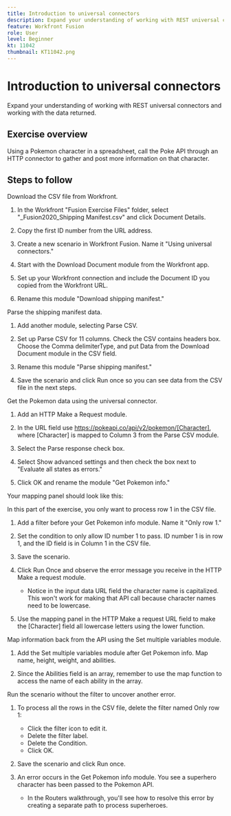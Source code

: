 ```yaml
---
title: Introduction to universal connectors
description: Expand your understanding of working with REST universal connectors and working with the data returned.
feature: Workfront Fusion
role: User
level: Beginner
kt: 11042
thumbnail: KT11042.png
---
```


# Introduction to universal connectors

Expand your understanding of working with REST universal connectors and working with the data returned.

## Exercise overview

Using a Pokemon character in a spreadsheet, call the Poke API through an HTTP connector to gather and post more information on that character.

## Steps to follow

Download the CSV file from Workfront.

1. In the Workfront "Fusion Exercise Files" folder, select "_Fusion2020_Shipping Manifest.csv" and click Document Details.

1. Copy the first ID number from the URL address.

1. Create a new scenario in Workfront Fusion. Name it "Using universal connectors."

1. Start with the Download Document module from the Workfront app.

1. Set up your Workfront connection and include the Document ID you copied from the Workfront URL.

1. Rename this module "Download shipping manifest."

Parse the shipping manifest data.

1. Add another module, selecting Parse CSV.

1. Set up Parse CSV for 11 columns. Check the CSV contains headers box. Choose the Comma delimiterType, and put Data from the Download Document module in the CSV field.

1. Rename this module "Parse shipping manifest."

1. Save the scenario and click Run once so you can see data from the CSV file in the next steps.

Get the Pokemon data using the universal connector.

1. Add an HTTP Make a Request module.

1. In the URL field use https://pokeapi.co/api/v2/pokemon/[Character], where [Character] is mapped to Column 3 from the Parse CSV module.

1. Select the Parse response check box.

1. Select Show advanced settings and then check the box next to "Evaluate all states as errors."

1. Click OK and rename the module "Get Pokemon info."

Your mapping panel should look like this:

In this part of the exercise, you only want to process row 1 in the CSV file.

1. Add a filter before your Get Pokemon info module. Name it "Only row 1."

1. Set the condition to only allow ID number 1 to pass. ID number 1 is in row 1, and the ID field is in Column 1 in the CSV file.

1. Save the scenario.

1. Click Run Once and observe the error message you receive in the HTTP Make a request module.

   + Notice in the input data URL field the character name is capitalized. This won't work for making that API call because character names need to be lowercase.

1. Use the mapping panel in the HTTP Make a request URL field to make the [Character] field all lowercase letters using the lower function.

Map information back from the API using the Set multiple variables module.

1. Add the Set multiple variables module after Get Pokemon info. Map name, height, weight, and abilities.

1. Since the Abilities field is an array, remember to use the map function to access the name of each ability in the array.

Run the scenario without the filter to uncover another error.

1. To process all the rows in the CSV file, delete the filter named Only row 1:
   + Click the filter icon to edit it.
   + Delete the filter label.
   + Delete the Condition.
   + Click OK.

1. Save the scenario and click Run once.

1. An error occurs in the Get Pokemon info module. You see a superhero character has been passed to the Pokemon API.
   + In the Routers walkthrough, you'll see how to resolve this error by creating a separate path to process superheroes.
